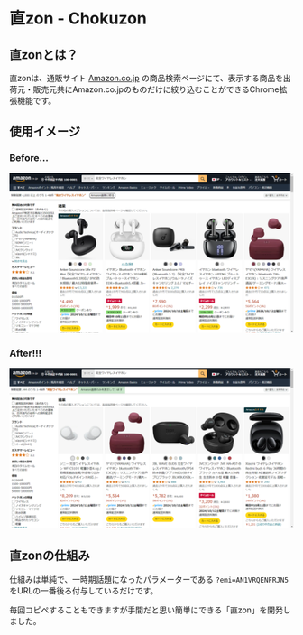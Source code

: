 
# 直zon - Chokuzon

## 直zonとは？

直zonは、通販サイト [Amazon.co.jp](https://amazon.co.jp) の商品検索ページにて、表示する商品を出荷元・販売元共にAmazon.co.jpのものだけに絞り込むことができるChrome拡張機能です。

## 使用イメージ

### Before...

![Before...](./img/readme_before.png)

### After!!!

![After!!!](./img/readme_after.png)

## 直zonの仕組み

仕組みは単純で、一時期話題になったパラメーターである `?emi=AN1VRQENFRJN5` をURLの一番後ろ付与しているだけです。

毎回コピペすることもできますが手間だと思い簡単にできる「直zon」を開発しました。